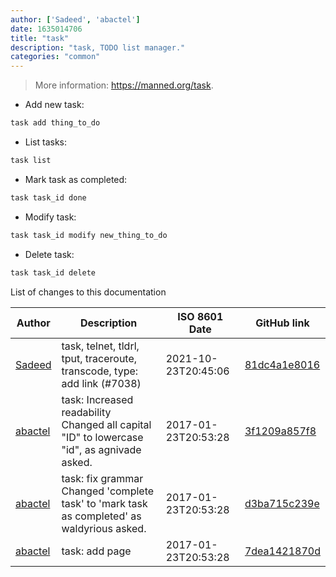 ```yaml
---
author: ['Sadeed', 'abactel']
date: 1635014706
title: "task"
description: "task, TODO list manager."
categories: "common"
---
```

> More information: <https://manned.org/task>.

- Add new task:

```bash
task add thing_to_do
```

- List tasks:

```bash
task list
```

- Mark task as completed:

```bash
task task_id done
```

- Modify task:

```bash
task task_id modify new_thing_to_do
```

- Delete task:

```bash
task task_id delete
```
List of changes to this documentation


Author | Description | ISO 8601 Date | GitHub link
------|-----|-----|-----
[Sadeed](mailto:sadeeedw@gmail.com) | task, telnet, tldrl, tput, traceroute, transcode, type: add link (#7038) | 2021-10-23T20:45:06 | [81dc4a1e8016](https://github.com/tldr-pages/tldr/commit/81dc4a1e8016c5621134ebf80724be7d7d67c56a)
[abactel](mailto:abactel@protonmail.com) | task: Increased readability Changed all capital "ID" to lowercase "id", as agnivade asked. | 2017-01-23T20:53:28 | [3f1209a857f8](https://github.com/tldr-pages/tldr/commit/3f1209a857f88e6915c856c73ad6220aad4dbecf)
[abactel](mailto:abactel@protonmail.com) | task: fix grammar Changed 'complete task' to 'mark task as completed' as waldyrious asked. | 2017-01-23T20:53:28 | [d3ba715c239e](https://github.com/tldr-pages/tldr/commit/d3ba715c239e3968f42b478631aa0f1cc003458b)
[abactel](mailto:abactel@protonmail.com) | task: add page | 2017-01-23T20:53:28 | [7dea1421870d](https://github.com/tldr-pages/tldr/commit/7dea1421870d5e382953fbe49f06f23f90916520)

